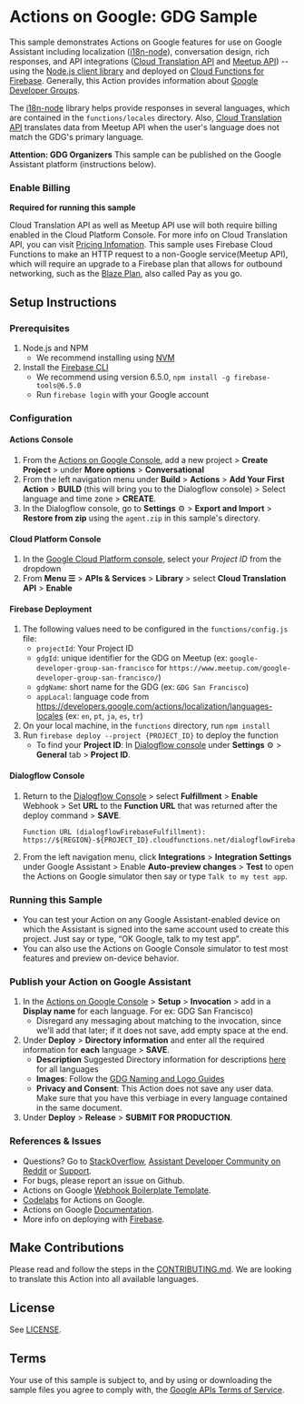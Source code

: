 # Actions on Google: GDG Sample

This sample demonstrates Actions on Google features for use on Google Assistant including localization ([i18n-node](https://github.com/mashpie/i18n-node)), conversation design, rich responses, and API integrations ([Cloud Translation API](https://cloud.google.com/translate/docs/) and [Meetup API](https://www.meetup.com/meetup_api/)) -- using the [Node.js client library](https://github.com/actions-on-google/actions-on-google-nodejs) and deployed on [Cloud Functions for Firebase](https://firebase.google.com/docs/functions/). Generally, this Action provides information about [Google Developer Groups](https://developers.google.com/groups).

The [i18n-node](https://github.com/mashpie/i18n-node) library helps provide responses in several languages, which are contained in the `functions/locales` directory. Also, [Cloud Translation API](https://cloud.google.com/translate/docs/) translates data from Meetup API when the user's language does not match the GDG's primary language.

**Attention: GDG Organizers**
This sample can be published on the Google Assistant platform (instructions below).

### Enable Billing
**Required for running this sample**

Cloud Translation API as well as Meetup API use will both require billing enabled in the Cloud Platform Console. For more info on Cloud Translation API, you can visit [Pricing Infomation](https://cloud.google.com/translate#translation-api-pricing). This sample uses Firebase Cloud Functions to make an HTTP request to a non-Google service(Meetup API), which will require an upgrade to a Firebase plan that allows for outbound networking, such as the [Blaze Plan](https://firebase.google.com/pricing/), also called Pay as you go.

## Setup Instructions
### Prerequisites
1. Node.js and NPM
    + We recommend installing using [NVM](https://github.com/creationix/nvm)
1. Install the [Firebase CLI](https://developers.google.com/actions/dialogflow/deploy-fulfillment)
    + We recommend using version 6.5.0, `npm install -g firebase-tools@6.5.0`
    + Run `firebase login` with your Google account

### Configuration
#### Actions Console
1. From the [Actions on Google Console](https://console.actions.google.com/?inviteCode=gdgaction), add a new project > **Create Project** > under **More options** > **Conversational**
1. From the left navigation menu under **Build** > **Actions** > **Add Your First Action** > **BUILD** (this will bring you to the Dialogflow console) > Select language and time zone > **CREATE**.
1. In the Dialogflow console, go to **Settings** ⚙ > **Export and Import** > **Restore from zip** using the `agent.zip` in this sample's directory.

#### Cloud Platform Console
1. In the [Google Cloud Platform console](https://console.cloud.google.com/), select your *Project ID* from the dropdown
1. From **Menu ☰** > **APIs & Services** > **Library** > select **Cloud Translation API** > **Enable**

#### Firebase Deployment
1. The following values need to be configured in the `functions/config.js` file:
    + `projectId`:  Your Project ID
    + `gdgId`: unique identifier for the GDG on Meetup (ex: `google-developer-group-san-francisco` for `https://www.meetup.com/google-developer-group-san-francisco/`)
    + `gdgName`: short name for the GDG (ex: `GDG San Francisco`)
    + `appLocal`: language code from https://developers.google.com/actions/localization/languages-locales (ex: `en`, `pt`, `ja`, `es`, `tr`)
1. On your local machine, in the `functions` directory, run `npm install`
1. Run `firebase deploy --project {PROJECT_ID}` to deploy the function
    + To find your **Project ID**: In [Dialogflow console](https://console.dialogflow.com/) under **Settings** ⚙ > **General** tab > **Project ID**.

#### Dialogflow Console
1. Return to the [Dialogflow Console](https://console.dialogflow.com) > select **Fulfillment** > **Enable** Webhook > Set **URL** to the **Function URL** that was returned after the deploy command > **SAVE**.
    ```
    Function URL (dialogflowFirebaseFulfillment): https://${REGION}-${PROJECT_ID}.cloudfunctions.net/dialogflowFirebaseFulfillment
    ```
1. From the left navigation menu, click **Integrations** > **Integration Settings** under Google Assistant > Enable **Auto-preview changes** >  **Test** to open the Actions on Google simulator then say or type `Talk to my test app`.

### Running this Sample
+ You can test your Action on any Google Assistant-enabled device on which the Assistant is signed into the same account used to create this project. Just say or type, “OK Google, talk to my test app”.
+ You can also use the Actions on Google Console simulator to test most features and preview on-device behavior.

### Publish your Action on Google Assistant
1. In the [Actions on Google Console](https://console.actions.google.com) > **Setup** > **Invocation** > add in a **Display name** for each language. For ex: GDG San Francisco)
    + Disregard any messaging about matching to the invocation, since we'll add that later; if it does not save, add empty space at the end.
1. Under **Deploy** > **Directory information** and enter all the required information for **each** language > **SAVE**.
    + **Description** Suggested Directory information for descriptions [here](resources.md) for all languages
    + **Images**: Follow the [GDG Naming and Logo Guides](https://developers.google.com/programs/community/gdg/resources/)
    + **Privacy and Consent**: This Action does not save any user data. Make sure that you have this verbiage in every language contained in the same document.
1. Under **Deploy** > **Release** > **SUBMIT FOR PRODUCTION**.

### References & Issues
+ Questions? Go to [StackOverflow](https://stackoverflow.com/questions/tagged/actions-on-google), [Assistant Developer Community on Reddit](https://www.reddit.com/r/GoogleAssistantDev/) or [Support](https://developers.google.com/actions/support/).
+ For bugs, please report an issue on Github.
+ Actions on Google [Webhook Boilerplate Template](https://github.com/actions-on-google/dialogflow-webhook-boilerplate-nodejs).
+ [Codelabs](https://codelabs.developers.google.com/?cat=Assistant) for Actions on Google.
+ Actions on Google [Documentation](https://developers.google.com/actions/extending-the-assistant).
+ More info on deploying with [Firebase](https://developers.google.com/actions/dialogflow/deploy-fulfillment).

## Make Contributions
Please read and follow the steps in the [CONTRIBUTING.md](CONTRIBUTING.md).
We are looking to translate this Action into all available languages.

## License
See [LICENSE](LICENSE).

## Terms
Your use of this sample is subject to, and by using or downloading the sample files you agree to comply with, the [Google APIs Terms of Service](https://developers.google.com/terms/).
